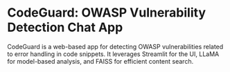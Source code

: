 # CodeGuard: OWASP Vulnerability Detection Chat App

CodeGuard is a web-based app for detecting OWASP vulnerabilities related to error handling in code snippets. It leverages Streamlit for the UI, LLaMA for model-based analysis, and FAISS for efficient content search.
